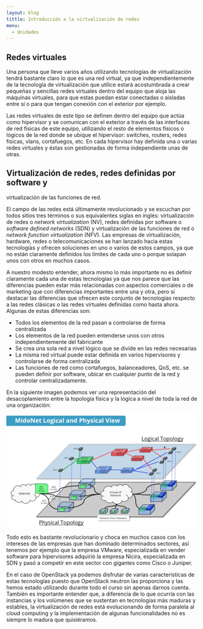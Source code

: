 ```yaml
---
layout: blog
tittle: Introducción a la virtualización de redes
menu:
  - Unidades
---
```


## Redes virtuales

Una persona que lleve varios años utilizando tecnologías de
virtualización tendrá bastante claro lo que es una red virtual, ya que
independientemente de la tecnología de virtualización que utilice
estará acostumbrada a crear pequeñas y sencillas redes virtuales
dentro del equipo que aloja las máquinas virtuales, para que estas
puedan estar conectadas o aisladas entre sí o para que tengan conexión
con el exterior por ejemplo.

Las redes virtuales de este tipo se definen dentro del equipo que
actúa como hipervisor y se comunican con el exterior a través de las
interfaces de red físicas de este equipo, utilizando el resto de
elementos físicos o lógicos de la red donde se ubique el hipervisor:
switches, routers, redes físicas, vlans, cortafuegos, etc. En cada
hipervisor hay definida una o varias redes virtuales y éstas son
gestionadas de forma independiente unas de otras.

## Virtualización de redes, redes definidas por software y
   virtualización de las funciones de red.

El campo de las redes está últimamente revolucionado y se escuchan por
todos sitios tres términos o sus equivalentes siglas en inglés:
virtualización de redes o *network virtualization* (NV), redes
definidas por software o *software defined networks* (SDN) y
virtualización de las funciones de red o *network function
virtualization* (NFV). Las empresas de virtualización, hardware, redes
o telecomunicaciones se han lanzado hacia estas tecnologías y ofrecen
soluciones en uno o varios de estos campos, ya que no están claramente
definidos los límites de cada uno o porque solapan unos con otros en
muchos casos.

A nuestro modesto entender, ahora mismo lo más importante no es
definir claramente cada una de estas tecnologías ya que nos parece que
las diferencias pueden estar más relacionadas con aspectos comerciales
o de marketing que con diferencias importantes entre una y otra, pero
sí destacar las diferencias que ofrecen este conjunto de tecnologías
respecto a las redes clásicas o las redes virtuales definidas como
hasta ahora. Algunas de estas diferencias son:

* Todos los elementos de la red pasan a controlarse de forma
  centralizada
* Los elementos de la red pueden entenderse unos con otros
  independientemente del fabricante
* Se crea una sola red a nivel lógico que se divide en las redes
  necesarias
* La misma red virtual puede estar definida en varios hipervisores y
  controlarse de forma centralizada
* Las funciones de red como cortafuegos, balanceadores, QoS, etc. se
  pueden definir por software, ubicar en cualquier punto de la red y
  controlar centralizadamente.

En la siguiente imagen podemos ver una representación del
desacoplamiento entre la topología física y la lógica a nivel de toda
la red de una organización:

![midonet1](img/midonet1.PNG)

Todo esto es bastante revolucionario y choca en muchos casos con los
intereses de  las empresas que han dominado determinados sectores, así
tenemos por ejemplo que la empresa VMware, especializada en vender
software para hipervisores adquirió la empresa Nicira, especializada
en SDN y pasó a competir en este sector con gigantes como Cisco o
Juniper.

En el caso de OpenStack ya podemos disfrutar de varias características
de estas tecnologías puesto que OpenStack neutron las proporciona y
las hemos estado utilizando durante todo el curso sin apenas darnos
cuenta. También es importante entender que, a diferencia de lo que
ocurría con las instancias y los volúmenes que se sustentan en
tecnologías más maduras y estables, la virtualización de redes está
evolucionando de forma paralela al cloud computing y la implementación
de algunas funcionalidades no es siempre lo madura que quisiéramos.